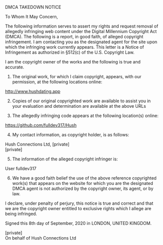 DMCA TAKEDOWN NOTICE

To Whom It May Concern,

The following information serves to assert my rights and request removal
of allegedly infringing web content under the Digital Millennium
Copyright Act (DMCA). The following is a report, in good faith, of
alleged copyright infringement. I am contacting you as the designated
agent for the site upon which the infringing work currently appears.
This letter is a Notice of Infringement as authorized in §512(c) of the
U.S. Copyright Law.

I am the copyright owner of the works and the following is true and
accurate.

1. The original work, for which I claim copyright, appears, with our
permission, at the following locations online:  

http://www.hushdating.app

2. Copies of our original copyrighted work are available to assist you
in your evaluation and determination are available at the above URLs

3. The allegedly infringing code appears at the following location(s)
online:

https://github.com/fulldev317/Hush

4. My contact information, as copyright holder, is as follows: 

Hush Connections Ltd, [private]  
[private]

5. The information of the alleged copyright infringer is: 

User fulldev317

6. We have a good faith belief the use of the above reference
copyrighted work(s) that appears on the website for which you are the
designated DMCA agent is not authorized by the copyright owner, its
agent, or by law.

I declare, under penalty of perjury, this notice is true and correct and
that we are the copyright owner entitled to exclusive rights which I
allege are being infringed.

Signed this 8th day of September, 2020 in LONDON, UNITED KINGDOM.

[private]  
On behalf of Hush Connections Ltd  
